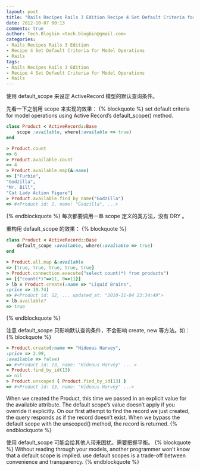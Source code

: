 ```yaml
---
layout: post
title: "Rails Recipes Rails 3 Edition Recipe 4 Set Default Criteria for Model Operations"
date: 2012-10-07 00:13
comments: true
author: Tech.Blogbin <tech.blogbin@gmail.com>
categories: 
- Rails Recipes Rails 3 Edition
- Recipe 4 Set Default Criteria for Model Operations
- Rails
tags: 
- Rails Recipes Rails 3 Edition
- Recipe 4 Set Default Criteria for Model Operations
- Rails
---
```


使用 default_scope 来设定 ActiveRecord 模型的默认查询条件。

先看一下之前用 scope 来实现的效果：
{% blockquote %}
set default criteria for model operations using Active Record’s
default_scope() method.

``` ruby rr2/default_scopes/app/models/product_first.rb
class Product < ActiveRecord::Base
	scope :available, where(:available => true)
end
```

<!--more-->

``` ruby
> Product.count
=> 6
> Product.available.count
=> 4
> Product.available.map(&:name)
=> ["Furbie",
"Godzilla",
"Mr. Bill",
"Cat Lady Action Figure"]
> Product.available.find_by_name("Godzilla")
=> #<Product id: 2, name: "Godzilla", ...>
```
{% endblockquote %}
每次都要调用一串 scope 定义的类方法，没有 DRY 。

重构用 default_scope 的效果：
{% blockquote %}
``` ruby rr2/default_scopes/app/models/product.rb
class Product < ActiveRecord::Base
	default_scope :available, where(:available => true)
end
```

``` ruby
> Product.all.map &:available
=> [true, true, true, true, true]
> Product.connection.execute("select count(*) from products")
=> [{"count(*)"=>11, 0=>11}]
> lb = Product.create(:name => "Liquid Brains",
:price => 19.74)
=> #<Product id: 12, ... updated_at: "2010-11-04 23:34:49">
> lb.available?
=> true
```
{% endblockquote %}

注意 default_scope 只影响默认查询条件，不会影响 create, new 等方法。如：
{% blockquote %}
``` ruby
> Product.create(:name => "Hideous Harvey",
:price => 2.99,
:available => false)
=> #<Product id: 13, name: "Hideous Harvey" ... >
> Product.find_by_id(13)
=> nil
> Product.unscoped { Product.find_by_id(13) }
=> #<Product id: 13, name: "Hideous Harvey" ...>
```
When we created the Product, this time we passed in an explicit value for the
available attribute. The default scope’s value doesn’t apply if you override it
explicitly. On our first attempt to find the record we just created, the query
responds as if the record doesn’t exist. When we bypass the default scope
with the unscoped() method, the record is returned.
{% endblockquote %}

使用 default_scope 可能会给其他人带来困扰。需要把握平衡。
{% blockquote %}
Without reading through your models, another programmer won’t know that
a default scope is implied.
use default scopes is a trade-off between convenience
and transparency.
{% endblockquote %}